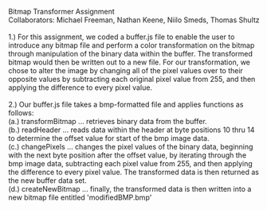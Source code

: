 Bitmap Transformer Assignment <br/>
Collaborators: Michael Freeman, Nathan Keene, Niilo Smeds, Thomas Shultz <br/>
<br/>
1.) For this assignment, we coded a buffer.js file to enable the user to introduce any bitmap file and perform a color transformation on the bitmap through manipulation of the binary data within the buffer. The transformed bitmap would then be written out to a new file. For our transformation, we chose to alter the image by changing all of the pixel values over to their opposite values by subtracting each original pixel value from 255, and then applying the difference to every pixel value. <br/>
<br/>
2.) Our buffer.js file takes a bmp-formatted file and applies functions as follows: <br/>
(a.) transformBitmap ... retrieves binary data from the buffer. <br/>
(b.) readHeader ... reads data within the header at byte positions 10 thru 14 to determine the offset value for start of the bmp image data. <br/>
(c.) changePixels ... changes the pixel values of the binary data, beginning with the next byte position after the offset value, by iterating through the bmp image data, subtracting each pixel value from 255, and then applying the difference to every pixel value. The transformed data is then returned as the new buffer data set. <br/>
(d.) createNewBitmap ... finally, the transformed data is then written into a new bitmap file entitled 'modifiedBMP.bmp' <br/>
